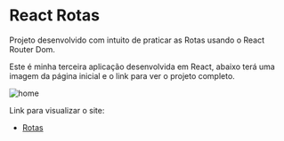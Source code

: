 # React Rotas

Projeto desenvolvido com intuito de praticar as Rotas usando o React Router Dom.

Este é minha terceira aplicação desenvolvida em React, abaixo terá uma imagem da página inicial e o link para ver o projeto completo.

![home](https://user-images.githubusercontent.com/71888055/114058204-a3154400-9869-11eb-90d4-d6eeb0ddb963.PNG)

Link para visualizar o site:

- [Rotas](https://athilas-silva.github.io/react-rotas/#/)
